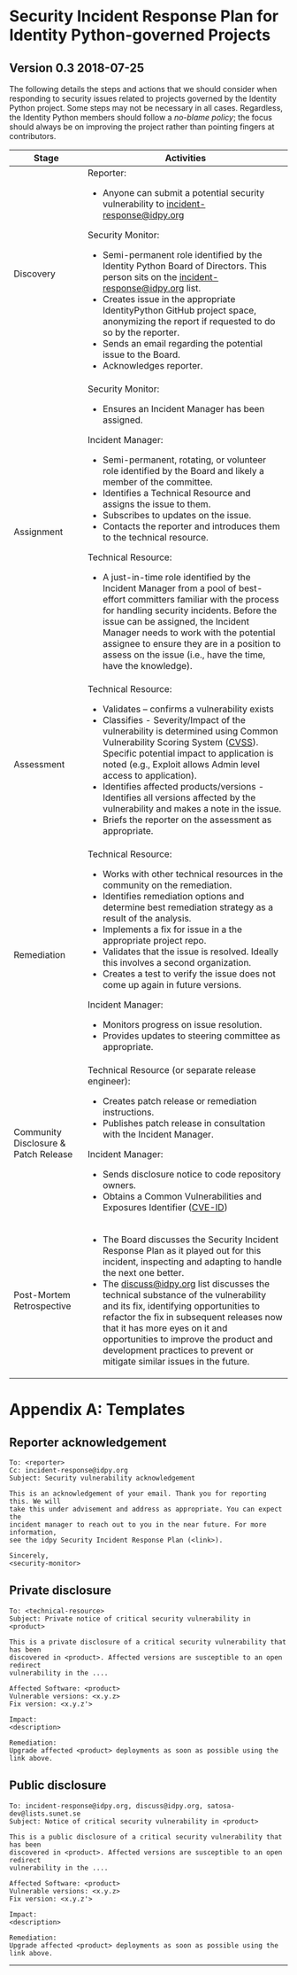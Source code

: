 # Security Incident Response Plan for Identity Python-governed Projects

## Version 0.3 2018-07-25
The following details the steps and actions that we should consider when responding to security issues related to projects governed by the Identity Python project. Some steps may not be necessary in all cases. Regardless, the Identity Python members should follow a _no-blame policy_; the focus should always be on improving the project rather than pointing fingers at contributors.

| Stage | Activities |
| ----- | ---------- |
|	Discovery |	Reporter: <ul> <li>Anyone can submit a potential security vulnerability to incident-response@idpy.org </li></ul>Security Monitor:<ul><li>Semi-permanent role identified by the Identity Python Board of Directors. This person sits on the incident-response@idpy.org list.</li><li>Creates issue in the appropriate IdentityPython GitHub project space, anonymizing the report if requested to do so by the reporter.</li><li>Sends an email regarding the potential issue to the Board.</li><li>Acknowledges reporter.</li></ul> |
| Assignment | Security Monitor:<ul><li>Ensures an Incident Manager has been assigned.</li></ul>Incident Manager:<ul><li>Semi-permanent, rotating, or volunteer role identified by the Board and likely a member of the committee.</li><li>Identifies a Technical Resource and assigns the issue to them.</li><li>Subscribes to updates on the issue.</li><li>Contacts the reporter and introduces them to the technical resource.</li></ul>Technical Resource:<ul><li>A just-in-time role identified by the Incident Manager from a pool of best-effort committers familiar with the process for handling security incidents. Before the issue can be assigned, the Incident Manager needs to work with the potential assignee to ensure they are in a position to assess on the issue (i.e., have the time, have the knowledge).</li></ul>|
| Assessment | Technical Resource:<ul><li>Validates – confirms a vulnerability exists</li><li>Classifies - Severity/Impact of the vulnerability is determined using Common Vulnerability Scoring System ([CVSS]). Specific potential impact to application is noted (e.g., Exploit allows Admin level access to application).</li><li>Identifies affected products/versions - Identifies all versions affected by the vulnerability and makes a note in the issue.</li><li>Briefs the reporter on the assessment as appropriate.</li></ul>|
| Remediation | Technical Resource: <ul><li>Works with other technical resources in the community on the remediation.</li><li>Identifies remediation options and determine best remediation strategy as a result of the analysis.</li><li>Implements a fix for issue in a the appropriate project repo.</li><li>Validates that the issue is resolved. Ideally this involves a second organization.</li><li>Creates a test to verify the issue does not come up again in future versions.</li></ul>Incident Manager:<ul><li>Monitors progress on issue resolution.</li><li>Provides updates to steering committee as appropriate.</li></ul>|
| Community Disclosure & Patch Release | Technical Resource (or separate release engineer):<ul><li>Creates patch release or remediation instructions.</li><li>Publishes patch release in consultation with the Incident Manager.</li></ul>Incident Manager:<ul><li>Sends disclosure notice to code repository owners.</li><li>Obtains a Common Vulnerabilities and Exposures Identifier ([CVE-ID])</li></ul> |
| Post-Mortem Retrospective | <ul><li>The Board discusses the Security Incident Response Plan as it played out for this incident, inspecting and adapting to handle the next one better.</li><li>The discuss@idpy.org list discusses the technical substance of the vulnerability and its fix, identifying opportunities to refactor the fix in subsequent releases now that it has more eyes on it and opportunities to improve the product and development practices to prevent or mitigate similar issues in the future.</li></ul> |

# Appendix A: Templates

## Reporter acknowledgement

```
To: <reporter>
Cc: incident-response@idpy.org
Subject: Security vulnerability acknowledgement

This is an acknowledgement of your email. Thank you for reporting this. We will
take this under advisement and address as appropriate. You can expect the
incident manager to reach out to you in the near future. For more information,
see the idpy Security Incident Response Plan (<link>).

Sincerely,
<security-monitor>
```

## Private disclosure

```
To: <technical-resource>
Subject: Private notice of critical security vulnerability in <product>

This is a private disclosure of a critical security vulnerability that has been
discovered in <product>. Affected versions are susceptible to an open redirect
vulnerability in the ....

Affected Software: <product>
Vulnerable versions: <x.y.z>
Fix version: <x.y.z'>

Impact:
<description>

Remediation:
Upgrade affected <product> deployments as soon as possible using the link above.
```

## Public disclosure

```
To: incident-response@idpy.org, discuss@idpy.org, satosa-dev@lists.sunet.se
Subject: Notice of critical security vulnerability in <product>

This is a public disclosure of a critical security vulnerability that has been
discovered in <product>. Affected versions are susceptible to an open redirect
vulnerability in the ....

Affected Software: <product>
Vulnerable versions: <x.y.z>
Fix version: <x.y.z'>

Impact:
<description>

Remediation:
Upgrade affected <product> deployments as soon as possible using the link above.
```

---

  [CVE-ID]: http://iwantacve.org/
  [CVSS]: http://nvd.nist.gov/cvss.cfm
